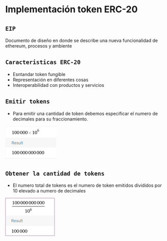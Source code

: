 # Implementación token ERC-20

## `EIP`
Documento de diseño en donde se describe una nueva funcionalidad de ethereum, procesos y ambiente

## `Caracteristicas ERC-20`
- Esntandar token fungible
- Representación en diferentes cosas
- Interoperabilidad con productos y servicios

## `Emitir tokens`
- Para emitir una cantidad de token debemos especificar el numero de decimales para su fraccionamiento.

<img src='public/emitToken.png' />

## `Obtener la cantidad de tokens`
- El numero total de tokens es el numero de token emitidos divididos 
por 10 elevado a numero de decimales

<img src='public/getTotal.png' />
